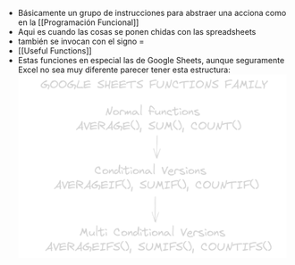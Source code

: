 - Básicamente un grupo de instrucciones para abstraer una acciona como en la [[Programación Funcional]]
- Aqui es cuando las cosas se ponen chidas con las spreadsheets
- también se invocan con el signo =
- [[Useful Functions]]
- Estas funciones en especial las de Google Sheets, aunque seguramente Excel no sea muy diferente parecer tener esta estructura:
  ![image.png](../assets/image_1692141331550_0.png)